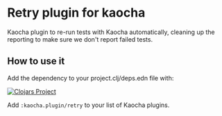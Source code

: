 # Retry plugin for kaocha

Kaocha plugin to re-run tests with Kaocha automatically, cleaning up
the reporting to make sure we don't report failed tests.

## How to use it

Add the dependency to your project.clj/deps.edn file with:

[![Clojars Project](https://img.shields.io/clojars/v/kaocha-retry-plugin.svg)](https://clojars.org/kaocha-retry-plugin)

Add `:kaocha.plugin/retry` to your list of Kaocha plugins.
